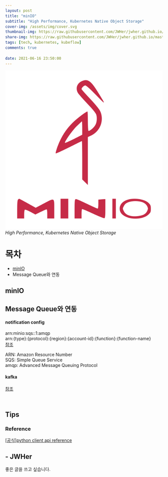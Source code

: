 ```yaml
---
layout: post
title: "minIO"
subtitle: "High Performance, Kubernetes Native Object Storage"
cover-img: /assets/img/cover.svg
thumbnail-img: https://raw.githubusercontent.com/JWHer/jwher.github.io/master/_posts/images/minio.svg
share-img: https://raw.githubusercontent.com/JWHer/jwher.github.io/master/_posts/images/minio.svg
tags: [tech, kubernetes, kubeflow]
comments: true

date: 2021-06-16 23:50:00 
---
```


<!-- image repository: https://raw.githubusercontent.com/JWHer/jwher.github.io/master/_posts/images/ -->
![Alt](https://raw.githubusercontent.com/JWHer/jwher.github.io/master/_posts/images/minio.svg "minio")  
*High Performance, Kubernetes Native Object Storage*  

# 목차
* [minIO](#minIO)
* Message Queue와 연동

## minIO  

## Message Queue와 연동  

#### notification config

arn:minio:sqs::1:amqp  
arn:{type}:{protocol}:{region}:{account-id}:{function}:{function-name}  
[참조](https://medium.com/harrythegreat/aws%EC%9D%98-arn-%EC%9D%B4%ED%95%B4%ED%95%98%EA%B8%B0-8c20d0ccbbfd)

ARN: Amazon Resource Number  
SQS: Simple Queue Service  
amqp: Advanced Message Queuing Protocol

#### kafka

[참조](https://programmersought.com/article/56446127239/)

<br/>

## Tips


### Reference  
[[공식]python client api reference](https://docs.min.io/docs/python-client-api-reference.html)

## - JWHer  
좋은 글을 쓰고 싶습니다.

<!-- update log -->
<!--
본문에 추가할 내용을 적는다.
-->